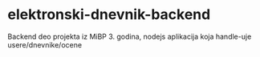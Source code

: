 # elektronski-dnevnik-backend
Backend deo projekta iz MiBP 3. godina, nodejs aplikacija koja handle-uje usere/dnevnike/ocene
